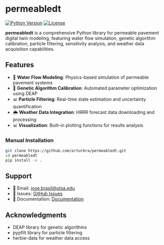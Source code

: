 # permeabledt

[![Python Version](https://img.shields.io/badge/python-3.8+-blue.svg)](https://python.org)
[![License](https://img.shields.io/badge/license-MIT-green.svg)](LICENSE)

**permeabledt** is a comprehensive Python library for permeable pavement digital twin modeling, featuring water flow simulation, genetic algorithm calibration, particle filtering, sensitivity analysis, and weather data acquisition capabilities.

## Features

- 🌊 **Water Flow Modeling**: Physics-based simulation of permeable pavement systems
- 🧬 **Genetic Algorithm Calibration**: Automated parameter optimization using DEAP
- 📊 **Particle Filtering**: Real-time state estimation and uncertainty quantification
- 🌦️ **Weather Data Integration**: HRRR forecast data downloading and processing
- 📊 **Visualization**: Built-in plotting functions for results analysis


### Manual Installation

```bash
git clone https://github.com/arturbra/permeabledt.git
cd permeabledt
pip install -e .
```

## Support

- 📧 Email: jose.brasil@utsa.edu
- 🐛 Issues: [GitHub Issues](https://github.com/arturbra/permeabledt/issues)
- 📖 Documentation: [Documentation](https://permeabledt/readthedocs.io)

## Acknowledgments

- DEAP library for genetic algorithms
- pypfilt library for particle filtering
- herbie-data for weather data access